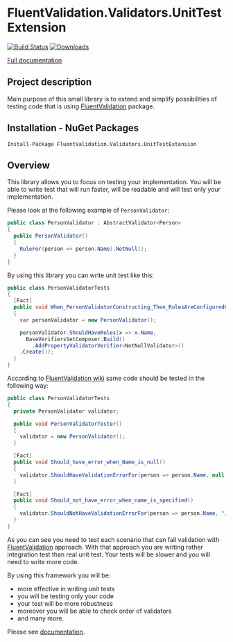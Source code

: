 # FluentValidation.Validators.UnitTestExtension
[![Build Status](https://travis-ci.org/MichalJankowskii/FluentValidation.Validators.UnitTestExtension.svg?branch=master)](https://travis-ci.org/MichalJankowskii/FluentValidation.Validators.UnitTestExtension)
[![Downloads](https://img.shields.io/nuget/dt/FluentValidation.Validators.UnitTestExtension.svg)](https://github.com/MichalJankowskii/FluentValidation.Validators.UnitTestExtension)

[Full documentation](https://github.com/MichalJankowskii/FluentValidation.Validators.UnitTestExtension/wiki)
## Project description
Main purpose of this small library is to extend and simplify possibilities of testing code that is using [FluentValidation](https://github.com/JeremySkinner/FluentValidation) package.
## Installation - NuGet Packages
```
Install-Package FluentValidation.Validators.UnitTestExtension
```

## Overview
This library allows you to focus on testing your implementation. You will be able to write test that will run faster, will be readable and will test only your implementation.

Please look at the following example of `PersonValidator`:
```csharp
public class PersonValidator : AbstractValidator<Person>
{
  public PersonValidator()
  {
    RuleFor(person => person.Name).NotNull();
  }
}
```

By using this library you can write unit test like this:
```csharp
public class PersonValidatorTests
{
  [Fact]
  public void When_PersonValidatorConstructing_Then_RulesAreConfiguredCorrectly()
  {
    var personValidator = new PersonValidator();

    personValidator.ShouldHaveRules(x => x.Name,
      BaseVerifiersSetComposer.Build()
        .AddPropertyValidatorVerifier<NotNullValidator>()
	.Create());
  }
}
```

According to [FluentValidation wiki](https://github.com/JeremySkinner/FluentValidation/wiki/g.-Testing) same code should be tested in the following way:
```csharp
public class PersonValidatorTests
{
  private PersonValidator validator;

  public void PersonValidatorTester()
  {
    validator = new PersonValidator();
  }

  [Fact]
  public void Should_have_error_when_Name_is_null() 
  {
    validator.ShouldHaveValidationErrorFor(person => person.Name, null as string); 
  }

  [Fact]
  public void Should_not_have_error_when_name_is_specified()
  {
    validator.ShouldNotHaveValidationErrorFor(person => person.Name, "Jeremy");
  }
}
```

As you can see you need to test each scenario that can fail validation with [FluentValidation](https://github.com/JeremySkinner/FluentValidation) approach. With that approach you are writing rather integration test than real unit test. Your tests will be slower and you will need to write more code.


By using this framework you will be:
- more effective in writing unit tests
- you will be testing only your code
- your test will be more robustness
- moreover you will be able to check order of validators
- and many more.

Please see [documentation](https://github.com/MichalJankowskii/FluentValidation.Validators.UnitTestExtension/wiki).
